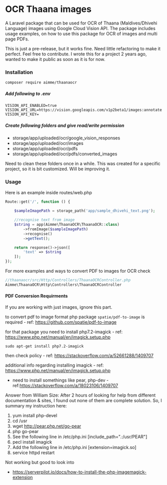 # OCR Thaana images

A Laravel package that can be used for OCR of Thaana (Maldives/Dhivehi Language) images using Google Cloud Vision API. The package includes usage examples, on how to use this package for OCR of images and multi page PDFs.


This is just a pre-release, but it works fine. Need little refactoring to make it perfect. Feel free to contribute. I wrote this for a project 2 years ago, wanted to make it public as soon as it is for now. 


### Installation

```composer require aimme/thaanaocr```

##### Add following to .env

```
VISION_API_ENABLED=true
VISION_API_URL=https://vision.googleapis.com/v1p2beta1/images:annotate
VISION_API_KEY=
```

##### Create  following folders and give read/write permission
- storage/app/uploaded/ocr/google_vision_responses
- storage/app/uploaded/ocr/images
- storage/app/uploaded/ocr/pdfs
- storage/app/uploaded/ocr/pdfs/converted_images

Need to clean these folders once in a while. This was created for a specific project, so it is bit customized. Will be improving it.


### Usage

Here is an example inside routes/web.php

```php
Route::get('/', function () {

    $sampleImagePath = storage_path('app/sample_dhivehi_text.png');

    //recognise text from image
    $string = app(Aimme\ThaanaOCR\ThaanaOCR::class)
        ->fromImage($sampleImagePath)
        ->recognise()
        ->getText();

    return response()->json([
        'text' => $string
    ]);
});
```

For more examples and ways to convert PDF to images for OCR check
```php
//thaanaocr/src/Http/Controllers/ThaanaOCRController.php 
Aimme\ThaanaOCR\Http\Controllers\ThaanaOCRController
```


#### PDF Conversion Requirments

If you are working with just images, ignore this part.

to convert pdf to image format php package ```spatie/pdf-to-image``` is required - ref: https://github.com/spatie/pdf-to-image

for that package you need to install php7.2-imagick - ref: https://www.php.net/manual/en/imagick.setup.php

```sudo apt-get install php7.2-imagick```

then check policy - ref: https://stackoverflow.com/a/52661288/1409707


additional info regarding installing imagick  - ref: https://www.php.net/manual/en/imagick.setup.php
- need to install somethings like pear, php-dev - ref:https://stackoverflow.com/a/18023106/1409707

Answer from William Size:
After 2 hours of looking for help from different documentation & sites, I found out none of them are complete solution.  So, I summary my instruction here:

1) yum install php-devel
2) cd /usr
3) wget http://pear.php.net/go-pear
4) php go-pear
5) See the following line in /etc/php.ini [include_path=".:/usr/PEAR"]
6) pecl install imagick
7) Add the following line in /etc/php.ini [extension=imagick.so]
8) service httpd restart


Not working but good to look into
- https://serverpilot.io/docs/how-to-install-the-php-imagemagick-extension


